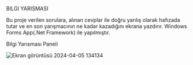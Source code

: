 BILGI YARISMASI

Bu proje verilen sorulara, alınan cevplar ile doğru yanlış olarak hafızada tutar ve en son yarışmacının ne kadar kazadığını ekrana yazdırır. Windows Forms App(.Net Framework) ile yapılmıştır.

Bilgi Yarısması Paneli

![Ekran görüntüsü 2024-04-05 134134](https://github.com/emirhandurmus61/Bilgi-Yarismasi/assets/165847034/f92a9758-0c59-4665-bc96-fa5d407668c9)
